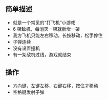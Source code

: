 ## 简单描述

- 就是一个常见的“打飞机”小游戏
- 6 架敌机，每消灭一架就新增一架
- 我方飞机只能左右移动，长按移动，松手停住
- 子弹连续
- 没有设置撞机
- 有一架敌机过线，游戏就结束

## 操作

- 方向键，左键左移，右键右移，按住才移动
- 空格键发射子弹